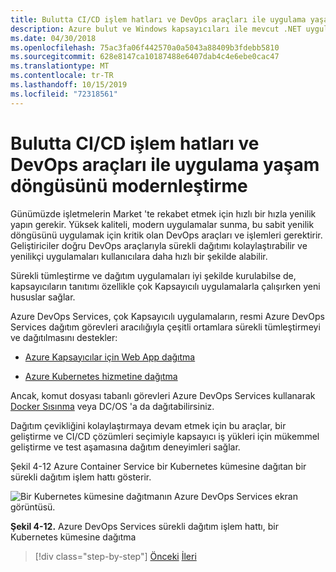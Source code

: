 ```yaml
---
title: Bulutta CI/CD işlem hatları ve DevOps araçları ile uygulama yaşam döngüsünü modernleştirme
description: Azure bulut ve Windows kapsayıcıları ile mevcut .NET uygulamalarını modernleştirin | Bulutta CI/CD işlem hatları ve DevOps araçları ile uygulamanızın yaşam döngüsünü modernleştirin
ms.date: 04/30/2018
ms.openlocfilehash: 75ac3fa06f442570a0a5043a88409b3fdebb5810
ms.sourcegitcommit: 628e8147ca10187488e6407dab4c4e6ebe0cac47
ms.translationtype: MT
ms.contentlocale: tr-TR
ms.lasthandoff: 10/15/2019
ms.locfileid: "72318561"
---
```

# <a name="modernize-your-apps-lifecycle-with-cicd-pipelines-and-devops-tools-in-the-cloud"></a>Bulutta CI/CD işlem hatları ve DevOps araçları ile uygulama yaşam döngüsünü modernleştirme

Günümüzde işletmelerin Market 'te rekabet etmek için hızlı bir hızla yenilik yapın gerekir. Yüksek kaliteli, modern uygulamalar sunma, bu sabit yenilik döngüsünü uygulamak için kritik olan DevOps araçları ve işlemleri gerektirir. Geliştiriciler doğru DevOps araçlarıyla sürekli dağıtımı kolaylaştırabilir ve yenilikçi uygulamaları kullanıcılara daha hızlı bir şekilde alabilir.

Sürekli tümleştirme ve dağıtım uygulamaları iyi şekilde kurulabilse de, kapsayıcıların tanıtımı özellikle çok Kapsayıcılı uygulamalarla çalışırken yeni hususlar sağlar.

Azure DevOps Services, çok Kapsayıcılı uygulamaların, resmi Azure DevOps Services dağıtım görevleri aracılığıyla çeşitli ortamlara sürekli tümleştirmeyi ve dağıtılmasını destekler:

- [Azure Kapsayıcılar için Web App dağıtma](https://docs.microsoft.com/azure/devops/pipelines/apps/cd/deploy-docker-webapp?tabs=dotnet-core)

- [Azure Kubernetes hizmetine dağıtma](https://docs.microsoft.com/azure/devops/pipelines/apps/cd/deploy-aks?tabs=dotnet-core)

Ancak, komut dosyası tabanlı görevleri Azure DevOps Services kullanarak [Docker Sısınma](https://blogs.msdn.microsoft.com/jcorioland/2016/11/29/full-ci-cd-pipeline-to-deploy-multi-containers-application-on-azure-container-service-docker-swarm-using-visual-studio-team-services/) veya DC/OS 'a da dağıtabilirsiniz.

Dağıtım çevikliğini kolaylaştırmaya devam etmek için bu araçlar, bir geliştirme ve CI/CD çözümleri seçimiyle kapsayıcı iş yükleri için mükemmel geliştirme ve test aşamasına dağıtım deneyimleri sağlar.

Şekil 4-12 Azure Container Service bir Kubernetes kümesine dağıtan bir sürekli dağıtım işlem hattı gösterir.

![Bir Kubernetes kümesine dağıtmanın Azure DevOps Services ekran görüntüsü.](./media/modernize-your-apps-lifecycle-with-ci-cd-pipelines-and-devops-tools-in-the-cloud/deploy-mvc-app-container-kubernetes.png)

**Şekil 4-12.** Azure DevOps Services sürekli dağıtım işlem hattı, bir Kubernetes kümesine dağıtma

>[!div class="step-by-step"]
>[Önceki](modernize-your-apps-with-monitoring-and-telemetry.md)
>[İleri](migrate-to-hybrid-cloud-scenarios.md)

